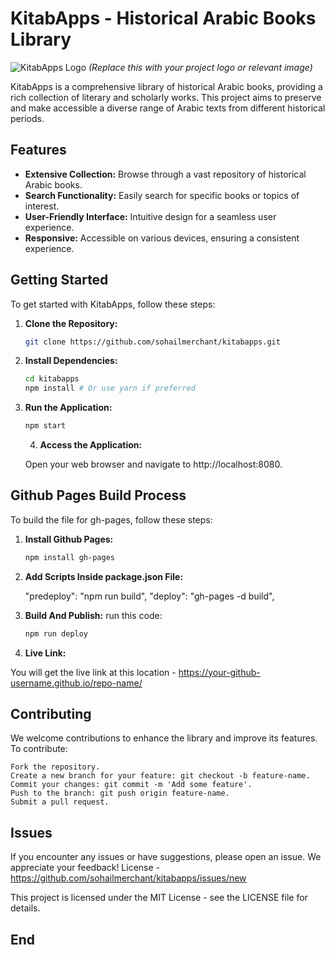 # KitabApps - Historical Arabic Books Library

![KitabApps Logo](https://placekitten.com/800/400) _(Replace this with your project logo or relevant image)_

KitabApps is a comprehensive library of historical Arabic books, providing a rich collection of literary and scholarly works. This project aims to preserve and make accessible a diverse range of Arabic texts from different historical periods.

## Features

- **Extensive Collection:** Browse through a vast repository of historical Arabic books.
- **Search Functionality:** Easily search for specific books or topics of interest.
- **User-Friendly Interface:** Intuitive design for a seamless user experience.
- **Responsive:** Accessible on various devices, ensuring a consistent experience.

## Getting Started

To get started with KitabApps, follow these steps:

1. **Clone the Repository:**

   ```bash
   git clone https://github.com/sohailmerchant/kitabapps.git
   ```

2. **Install Dependencies:**

   ```bash
   cd kitabapps
   npm install # Or use yarn if preferred
   ```

3. **Run the Application:**

   ```bash
   npm start
   ```

   4. **Access the Application:**

   Open your web browser and navigate to http://localhost:8080.

## Github Pages Build Process

To build the file for gh-pages, follow these steps:

1. **Install Github Pages:**

   ```bash
   npm install gh-pages
   ```

2. **Add Scripts Inside package.json File:**

   "predeploy": "npm run build",
   "deploy": "gh-pages -d build",

3. **Build And Publish:**
   run this code:

   ```bash
   npm run deploy
   ```

4. **Live Link:**

You will get the live link at this location - https://your-github-username.github.io/repo-name/

## Contributing

We welcome contributions to enhance the library and improve its features. To contribute:

    Fork the repository.
    Create a new branch for your feature: git checkout -b feature-name.
    Commit your changes: git commit -m 'Add some feature'.
    Push to the branch: git push origin feature-name.
    Submit a pull request.

## Issues

If you encounter any issues or have suggestions, please open an issue. We appreciate your feedback!
License - https://github.com/sohailmerchant/kitabapps/issues/new

This project is licensed under the MIT License - see the LICENSE file for details.

## End
